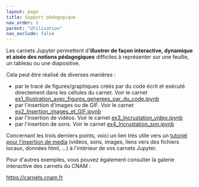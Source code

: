 ```yaml
---
layout: page
title: Support pédagogique
nav_order: 3
parent: "Utilisation"
nav_exclude: false
---
```


Les carnets Jupyter permettent d'**illustrer de façon interactive, dynamique et aisée des notions pédagogiques** difficiles à représenter sur une feuille, un tableau ou une diapositive.

Cela peut être réalisé de diverses manières :   
- par le tracé de figures/graphiques créés par du code écrit et exécuté directement dans les cellules du carnet. Voir le carnet [ex1_Illustration_avec_figures_generees_par_du_code.ipynb](https://carnets.cnam.fr/services/gallery#cm2)
- par l'insertion d'images ou de GIF. Voir le carnet [ex2_Insertion_images_et_GIF.ipynb](https://carnets.cnam.fr/services/gallery#cm2)
- par l'insertion de vidéos. Voir le carnet [ex3_Incrustation_video.ipynb](https://carnets.cnam.fr/services/gallery#cm2)
- par l'insertion de sons. Voir le carnet [ex4_Incrustation_son.ipynb](https://carnets.cnam.fr/services/gallery#cm2)

Concernant les trois derniers points, voici un lien très utile vers un [tutoriel pour l'insertion de media](https://www.dev2qa.com/how-to-display-rich-output-media-audio-video-image-etc-in-ipython-jupyter-notebook/) (vidéos, sons, images, liens vers des fichiers locaux, données html, ...) à l'intérieur de vos carnets Jupyter. 

Pour d'autres exemples, vous pouvez également consulter la galerie interactive des carnets du CNAM :
<div class="centre-important">
<a href="https://carnets.cnam.fr">https://carnets.cnam.fr</a>
</div>
